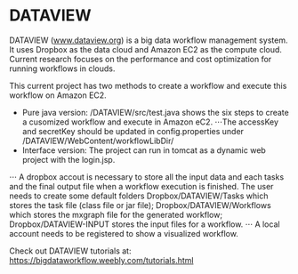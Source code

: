 # DATAVIEW
DATAVIEW (www.dataview.org) is a big data workflow management system. It uses Dropbox as the data cloud and Amazon EC2 as the compute cloud. Current research focuses on the performance and cost optimization for running workflows in clouds.



This current project has two methods to create a workflow and execute this workflow on Amazon EC2.
* Pure java version: /DATAVIEW/src/test.java shows the six steps to create a cusomized workflow and execute in Amazon eC2.
⋅⋅⋅The accessKey and secretKey should be updated in config.properties under /DATAVIEW/WebContent/workflowLibDir/
* Interface version: The project can run in tomcat as a dynamic web project with the login.jsp.

⋅⋅⋅ A dropbox accout is necessary to store all the input data and each tasks and the final output file when a workflow execution is finished. The user needs to create some default folders 
Dropbox/DATAVIEW/Tasks which stores the task file (class file or jar file); Dropbox/DATAVIEW/Workflows which stores the mxgraph file for the generated workflow; Dropbox/DATAVIEW-INPUT stores the input files for a workflow.
⋅⋅⋅ A local account needs to be registered to show a visualized workflow.



Check out DATAVIEW tutorials at: https://bigdataworkflow.weebly.com/tutorials.html